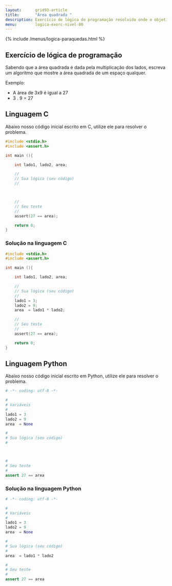 ```yaml
---
layout:      grid93-article
title:       "Área quadrada "
description: Exercício de lógica de programação resolvido onde o objetivo é encontrar a área quadrada.
menu:        logica-exerc-nivel-00
---
```


{% include /menus/logica-paraquedas.html %}

Exercício de lógica de programação
---

Sabendo que a área quadrada é dada pela multiplicação dos lados, escreva um algoritmo que mostre a área quadrada de
um espaço qualquer.

Exemplo:

* A área de 3x9 é igual a 27
* 3 . 9 = 27



Linguagem C
---

Abaixo nosso código inicial escrito em C, utilize ele para resolver o problema.

```c
#include <stdio.h>
#include <assert.h>

int main (){

    int lado1, lado2, area;

    //
    // Sua lógica (seu código)
    //



    //
    // Seu teste
    //
    assert(27 == area);

    return 0;
}
```



### Solução na linguagem C

```c
#include <stdio.h>
#include <assert.h>

int main (){

    int lado1, lado2, area;

    //
    // Sua lógica (seu código)
    //
    lado1 = 3;
    lado2 = 9;
    area  = lado1 * lado2;

    //
    // Seu teste
    //
    assert(27 == area);

    return 0;
}
```


Linguagem Python
---

Abaixo nosso código inicial escrito em Python, utilize ele para resolver o problema.

```python
# -*- coding: utf-8 -*-

#
# Variáveis
#
lado1 = 3
lado2 = 9
area  = None

#
# Sua lógica (seu código)
#



#
# Seu teste
#
assert 27 == area
```


### Solução na linguagem Python

```python
# -*- coding: utf-8 -*-

#
# Variáveis
#
lado1 = 3
lado2 = 9
area  = None

#
# Sua lógica (seu código)
#
area  = lado1 * lado2

#
# Seu teste
#
assert 27 == area
```